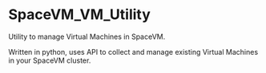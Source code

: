 # SpaceVM_VM_Utility
Utility to manage Virtual Machines in SpaceVM.

Written in python, uses API to collect and manage existing Virtual Machines in your SpaceVM cluster.
